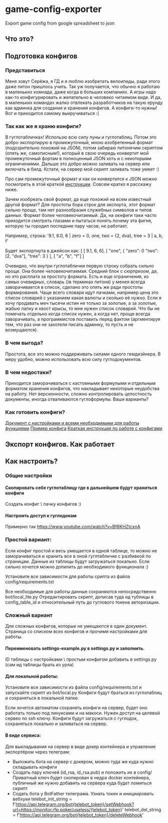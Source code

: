 # game-config-exporter
Export game config from google spreadsheet to json

## Что это?

## Подготовка конфигов

### Представиться
Меня зовут Серёжа, я ГД и я люблю изобретать велоипеды, ради этого даже питон пришлось учить.
Так уж получается, что обычно я работаю в маленьких комнада, даже когда в больших компаниях. А игры надо как-то конфигурировать и желательно в человеко читаемом виде.
И да, в маленьких командах жалко отвлекать разработчиков на такую ерунду как админка для создания и хранения конфигов. А конфиги-то нужны! Вот и приходится самому выкручиваться :(

### Так как же я храню конфиги?
В гуглотабличках! Использю всю силу луны и гуглотаблиц. Потом это добро экспортирую в промежуточный, мною изобретенный формат (подозрительно похожий на JSON), потом забираю питонячим скриптом (опять же, самописным!), который в свою очередь конвертит мой промежуточный фортам в полноценный JSON хоть и с некоторыми ограничениями. Дальше это добро можно заливать на сервер или включать в билд. Кстати, на сервер мой скрипт заливать тоже умеет :)

Про сам промежуточный формат и как он конвертится к JSON можно посмотреть в этой краткой [инструкции](https://docs.google.com/document/d/1O9mhLuzu7bnwDSfNqb7qo0N8-WZfDforyF-7WY7DRAI). Совсем кратко я расскажу ниже.

Зачем изобреать свой формат, да еще похожий на всем известный другой формат? Для простоты бора строк для экспорта, этот формат сильно проще, там нет разнообразия служебных символов и типов данных. Формат более человекочитаемый. Да, на окнфиги таки часто приходится смотреть глазами и пытаться понять почему эта фигня, которую ты городил последние пару часов, не работает.

Например, строка:
  '9.1, 6.0, 6 | zero = 0, one, two = {2, dva}, tree = 3 | a, b, f'

Будет экспортнута в джейсон как:
  [
    [ 9.1, 6, 6],
    [
      "one",
      {
         "zero": 0
         "two": [2, "dva"],
         "tree": 3
      }
    ],
    [ "a", "b", "f"]
  ]

Очевидно, что внутри гуглотаблички первую строку собрать сильно проще. Она более человекочитаемая. Средний блок с сюрпризом, да, но это расплата за простоту формата.
Есть и еще ограничения, из самых очевидных, словарь ()в терминах питона) у менея всегда заворачивается в список, сделано это опять же ради простоты формирования. Чаще всего словари идут пачками, например цена это список словарей с указанием какая валюты и сколько её нужно. Если я хочу продавать меч тысячи истин не только за золотые, а за золотые, жабью лапку и хвост крысы, то мне нужен список словарей. Что бы не помечать отдельно когда список нужен, а когда нет, проще всегда заворачивать, а программистов поставить перед фактом (аргментируя тем, что раз они не захотели писать админку, то пусть и не возмущаются).

### В чем выгода?
Простота, все это можно поддерживать силами одного гемдизйнера.
В меру удобно, можно использовать всю силу гуглодокументов.

### В чем недостаки?
Приходится заморачиваться с кастомными формулыми и отдельным форматом хранения конфигов, что накладывает некоторые неудобства на работу.
Нет версионности, сложно контролировать целостность документы, иногда отваливаются гуглоформулы. Ваши варианты?

### Как готовить конфиги?
[Документ с настройками и всеми необходимыми для работы функциями](https://docs.google.com/spreadsheets/d/1qAaCU0ERtuzPY6LNHU2FQSkkaBS_-gLmvjwzvW-lcaA)
[Пример конфига](https://docs.google.com/spreadsheets/d/1cbNBO69iUcX7CIx6E55Hy1XDdQ9IJp9mWF3u6g8CDpY)
[Краткая инструкция по работе с конфигами](https://docs.google.com/document/d/1O9mhLuzu7bnwDSfNqb7qo0N8-WZfDforyF-7WY7DRAI)

## Экспорт конфигов. Как работает

## Как настроить?

### Общие настройки
#### Скопировать себе гуглотаблицу где в дальнейшем будут храниться конфиги
Создать конфиг \ пачку конфигов :)

#### Настроить доступ к гуглодокам
Примерно так https://www.youtube.com/watch?v=Bf8KHZtcxnA

### Простой вариант:
Если конфиг простой и весь умещается в одной таблице, то можно не заморачиваться и хранить все в оной гуглтабличке с разбивкой по страницам.
Данные из таблицы будут загружаться локально. Если сильно хочется можно допилить до необходимого функционала :)


Установите все зависимости для работы срипта из файла config/requirements.txt

Все необходимые для работы данные сохраняются непосредственно bot/local_lite.py
Отредактировать скрипт, дописав туда ид тублицы в config_table_id и относительный путь до гуглового токена авторизации.

### Сложный вариант
Для сложных конфигов, которые не умещаются в один документ.
Страница со списком всех конфигов и прочими настройками для работы.

#### Переименовать  settings-example.py в settings.py и заполнить.
ID таблицы с настройками \ простым конфигом добавить в settings.py (сам ид таблицы брать из урла)

#### Для локальной работы:
Установите все зависимости из файла config/requirements.txt и запускайте скрипт из bot/local.py
Конфиги будут браться из гуглотаблиц и сохраняться в локальной папке.

Если хочется автоматом сохранять конфиги на сервер, будет оно работать только под линуксами и на макоси.
Нужен доступ на целевой сервео по ssh ключу. Конфиги будут загружаться с гуглодок, сохраняться локально и заливаться на сервер.

#### В виде сервиса:
Для выкладывания на сервер в виде докер контейнера и управление экспортёром через телеграм:
  - Выложить бота на сервер с докером, можно туда же куда нужно складывать конфиги
  - Cоздать пару ключей (id_rsa, id_rsa.pub) и положить их в config/
    Приватный ключ будет скопирован в недра docker контейнера, публичный же нужно добавить на сервера куда будет ломиться скрипт
  - Содать бота у BotFather телеграма. Узнать токен и инициировать вебхуки
    telebot_init_string = f'https://api.telegram.org/bot{telebot_token}/setWebhook?url=https://monitor.rfp.poker/useless/{telebot_token}'
    telebot_del_string = f'https://api.telegram.org/bot{telebot_token}/deleteWebhook'
